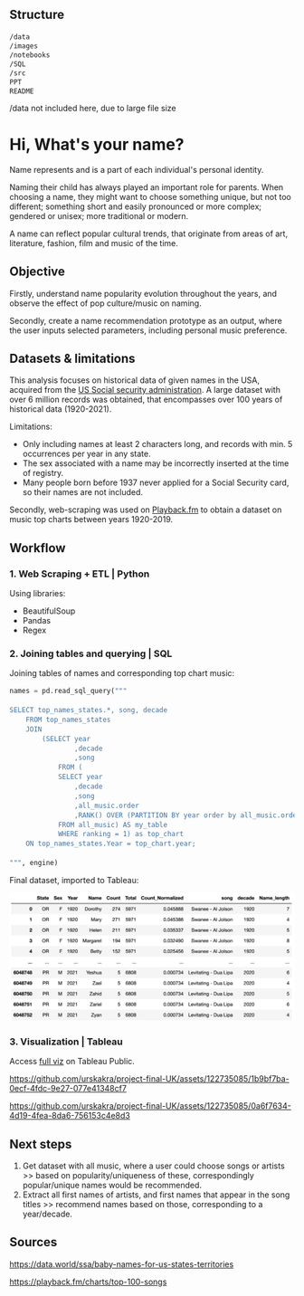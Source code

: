 
## Structure

```
/data
/images
/notebooks
/SQL
/src
PPT
README
```

/data not included here, due to large file size

# Hi, What's your name?

Name represents and is a part of each individual's personal identity.

Naming their child has always played an important role for parents. When choosing a name, they might want to choose something unique, but not too different; something short and easily pronounced or more complex; gendered or unisex; more traditional or modern. 

A name can reflect popular cultural trends, that originate from areas of art, literature, fashion, film and music of the time.

## Objective

Firstly, understand name popularity evolution throughout the years, and observe the effect of pop culture/music on naming.

Secondly, create a name recommendation prototype as an output, where the user inputs selected parameters, including personal music preference.

## Datasets & limitations

This analysis focuses on historical data of given names in the USA, acquired from the [US Social security administration](https://data.world/ssa/baby-names-for-us-states-territories). A large dataset with over 6 million records was obtained, that encompasses over 100 years of historical data (1920-2021). 

Limitations:

- Only including names at least 2 characters long, and records with min. 5 occurrences per year in any state.
- The sex associated with a name may be incorrectly inserted at the time of registry.
- Many people born before 1937 never applied for a Social Security card, so their names are not included.

Secondly, web-scraping was used on [Playback.fm](https://playback.fm/charts/top-100-songs) to obtain a dataset on music top charts between years 1920-2019.

## Workflow

### 1. Web Scraping + ETL | Python 

Using libraries:
- BeautifulSoup
- Pandas
- Regex

### 2. Joining tables and querying | SQL

Joining tables of names and corresponding top chart music:

```python
names = pd.read_sql_query("""

SELECT top_names_states.*, song, decade
	FROM top_names_states
    JOIN 
		(SELECT year
				,decade
                ,song
			FROM (
			SELECT year
				,decade
                ,song
				,all_music.order
				,RANK() OVER (PARTITION BY year order by all_music.order) as ranking
			FROM all_music) AS my_table
			WHERE ranking = 1) as top_chart
	ON top_names_states.Year = top_chart.year;

""", engine)
```

Final dataset, imported to Tableau:

![Final dataset](/images/final_dataset.png)

### 3. Visualization | Tableau

Access [full viz](https://public.tableau.com/app/profile/urska.k/viz/WhatsYourName/Story2) on Tableau Public.

https://github.com/urskakra/project-final-UK/assets/122735085/1b9bf7ba-0ecf-4fdc-9e27-077e41348cf7

https://github.com/urskakra/project-final-UK/assets/122735085/0a6f7634-4d19-4fea-8da6-756153c4e8d3

## Next steps

1. Get dataset with all music, where a user could choose songs or artists >> based on popularity/uniqueness of these, correspondingly popular/unique names would be recommended.
2. Extract all first names of artists, and first names that appear in the song titles >> recommend names based on those, corresponding to a year/decade.

## Sources

https://data.world/ssa/baby-names-for-us-states-territories

https://playback.fm/charts/top-100-songs

